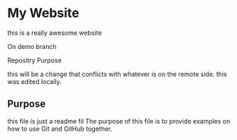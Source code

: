 # My Website

this is a really awesome website 

On demo branch 

Repositry Purpose

this will be a change that conflicts
with whatever is on the remote side.
this was edited locally.

## Purpose

this file is just a readme fil
The purpose of this file is to provide examples
on how to use Git and GitHub together.
